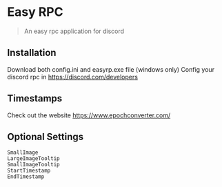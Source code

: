 # Easy RPC
> An easy rpc application for discord



## Installation

Download both config.ini and easyrp.exe file (windows only)
Config your discord rpc in https://discord.com/developers

## Timestamps

Check out the website https://www.epochconverter.com/ 

## Optional Settings
```
SmallImage 
LargeImageTooltip 
SmallImageTooltip
StartTimestamp 
EndTimestamp
```
